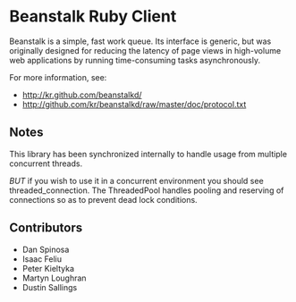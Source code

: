 Beanstalk Ruby Client
=====================

Beanstalk is a simple, fast work queue. Its interface is generic, but was
originally designed for reducing the latency of page views in high-volume web
applications by running time-consuming tasks asynchronously.

For more information, see:

 - <http://kr.github.com/beanstalkd/>
 - <http://github.com/kr/beanstalkd/raw/master/doc/protocol.txt>

## Notes

This library has been synchronized internally to handle usage from multiple
concurrent threads.

*BUT* if you wish to use it in a concurrent environment you should see threaded_connection.
The ThreadedPool handles pooling and reserving of connections so as to prevent dead lock conditions.

## Contributors

 - Dan Spinosa
 - Isaac Feliu
 - Peter Kieltyka
 - Martyn Loughran
 - Dustin Sallings
